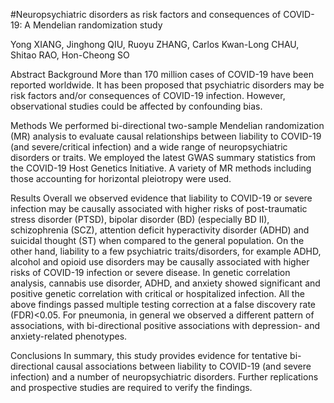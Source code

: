 #Neuropsychiatric disorders as risk factors and consequences of COVID-19: A Mendelian randomization study

Yong XIANG, Jinghong QIU, Ruoyu ZHANG, Carlos Kwan-Long CHAU, Shitao RAO, Hon-Cheong SO

Abstract
Background 
More than 170 million cases of COVID-19 have been reported worldwide. It has been proposed that psychiatric disorders may be risk factors and/or consequences of COVID-19 infection. However, observational studies could be affected by confounding bias. 

Methods 
We performed bi-directional two-sample Mendelian randomization (MR) analysis to evaluate causal relationships between liability to COVID-19 (and severe/critical infection) and a wide range of neuropsychiatric disorders or traits. We employed the latest GWAS summary statistics from the COVID-19 Host Genetics Initiative. A variety of MR methods including those accounting for horizontal pleiotropy were used. 

Results 
Overall we observed evidence that liability to COVID-19 or severe infection may be causally associated with higher risks of post-traumatic stress disorder (PTSD), bipolar disorder (BD) (especially BD II), schizophrenia (SCZ), attention deficit hyperactivity disorder (ADHD) and suicidal thought (ST) when compared to the general population. On the other hand, liability to a few psychiatric traits/disorders, for example ADHD, alcohol and opioid use disorders may be causally associated with higher risks of COVID-19 infection or severe disease. In genetic correlation analysis, cannabis use disorder, ADHD, and anxiety showed significant and positive genetic correlation with critical or hospitalized infection. All the above findings passed multiple testing correction at a false discovery rate (FDR)<0.05. For pneumonia, in general we observed a different pattern of associations, with bi-directional positive associations with depression- and anxiety-related phenotypes.  

Conclusions
In summary, this study provides evidence for tentative bi-directional causal associations between liability to COVID-19 (and severe infection) and a number of neuropsychiatric disorders. Further replications and prospective studies are required to verify the findings. 



